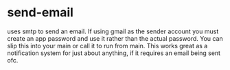 # send-email
uses smtp to send an email.
If using gmail as the sender account you must create an app password and use it rather than the actual password.
You can slip this into your main or call it to run from main.
This works great as a notification system for just about anything, if it requires an email being sent ofc.
